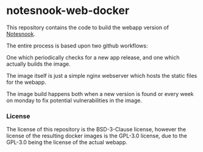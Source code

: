 # notesnook-web-docker

This repository contains the code to build the webapp version of [Notesnook](https://github.com/streetwriters/notesnook).

The entire process is based upon two github workflows: 

One which periodically checks for a new app release, and one which actually builds the image.

The image itself is just a simple nginx webserver which hosts the static files for the webapp.

The image build happens both when a new version is found or every week on monday to fix potential vulnerabilities in the image.

### License
The license of this repository is the BSD-3-Clause license, however the license of the resulting docker images is the GPL-3.0 license, due to the GPL-3.0 being the license of the actual webapp. 
